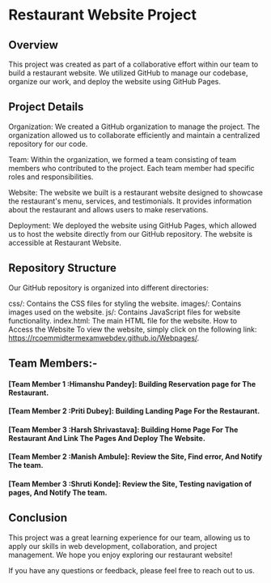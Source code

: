 # Restaurant Website Project
## Overview
This project was created as part of a collaborative effort within our team to build a restaurant website. We utilized GitHub to manage our codebase, organize our work, and deploy the website using GitHub Pages.

## Project Details
Organization: We created a GitHub organization to manage the project. The organization allowed us to collaborate efficiently and maintain a centralized repository for our code.

Team: Within the organization, we formed a team consisting of team members who contributed to the project. Each team member had specific roles and responsibilities.

Website: The website we built is a restaurant website designed to showcase the restaurant's menu, services, and testimonials. It provides information about the restaurant and allows users to make reservations.

Deployment: We deployed the website using GitHub Pages, which allowed us to host the website directly from our GitHub repository. The website is accessible at Restaurant Website.

## Repository Structure
Our GitHub repository is organized into different directories:

css/: Contains the CSS files for styling the website.
images/: Contains images used on the website.
js/: Contains JavaScript files for website functionality.
index.html: The main HTML file for the website.
How to Access the Website
To view the website, simply click on the following link: https://rcoemmidtermexamwebdev.github.io/Webpages/.

## Team Members:-
#### [Team Member 1 :Himanshu Pandey]: Building Reservation page for The Restaurant.
#### [Team Member 2 :Priti Dubey]: Building Landing Page For the Restaurant.
#### [Team Member 3 :Harsh Shrivastava]: Building Home Page For The Restaurant And Link The Pages And Deploy The Website.
#### [Team Member 2 :Manish Ambule]: Review the Site, Find error, And Notify The team.
#### [Team Member 3 :Shruti Konde]:  Review the Site, Testing navigation of pages, And Notify The team.

## Conclusion
This project was a great learning experience for our team, allowing us to apply our skills in web development, collaboration, and project management. We hope you enjoy exploring our restaurant website!

If you have any questions or feedback, please feel free to reach out to us.
